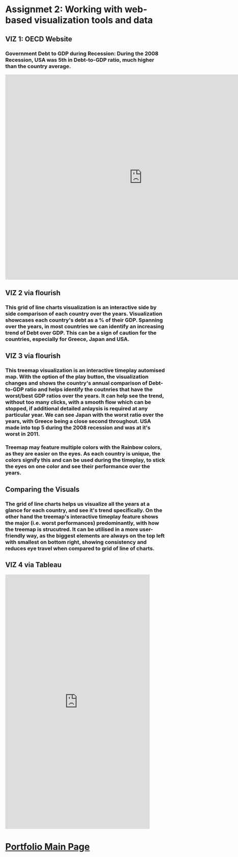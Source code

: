 # Assignmet 2: Working with web-based visualization tools and data

## VIZ 1: OECD Website 

### Government Debt to GDP during Recession: During the 2008 Recession, USA was 5th in Debt-to-GDP ratio, much higher than the country average. 

<iframe src="https://data.oecd.org/chart/6vi6" width="860" height="645" style="border: 0" mozallowfullscreen="true" webkitallowfullscreen="true" allowfullscreen="true"><a href="https://data.oecd.org/chart/6vi6" target="_blank">OECD Chart: General government debt, Total, % of GDP, Annual, 2008</a></iframe>


## VIZ 2 via flourish

### This grid of line charts visualization is an interactive side by side comparison of each country over the years. Visualization showcases each country's debt as a % of their GDP. Spanning over the years, in most countries we can identify an increasing trend of Debt over GDP. This can be a sign of caution for the countries, especially for Greece, Japan and USA. 

<div class="flourish-embed flourish-chart" data-src="visualisation/7675634"><script src="https://public.flourish.studio/resources/embed.js"></script></div>

## VIZ 3 via flourish

### This treemap visualization is an interactive timeplay automised map. With the option of the play button, the visualization changes and shows the country's annual comparison of Debt-to-GDP ratio and helps identify the coutnries that have the worst/best GDP ratios over the years. It can help see the trend, without too many clicks, with a smooth flow which can be stopped, if additional detailed anlaysis is required at any particular year. We can see Japan with the worst ratio over the years, with Greece being a close second throughout. USA made into top 5 during the 2008 recession and was at it's worst in 2011. 

<div class="flourish-embed flourish-hierarchy" data-src="visualisation/7676681"><script src="https://public.flourish.studio/resources/embed.js"></script></div>

### Treemap may feature multiple colors with the Rainbow colors, as they are easier on the eyes. As each country is unique, the colors signify this and can be used during the timeplay, to stick the eyes on one color and see their performance over the years.

## Comparing the Visuals

### The grid of line charts helps us visualize all the years at a glance for each country, and see it's trend specifically. On the other hand the treemap's interactive timeplay feature shows the major (i.e. worst performances) predominantly, with how the treemap is strucutred. It can be utilised in a more user-friendly way, as the biggest elements are always on the top left with smallest on bottom right, showing consistency and reduces eye travel when compared to grid of line of charts. 



## VIZ 4 via Tableau
  
  <iframe
  src = "https://public.tableau.com/views/OECDDataVisualization/Dashboard1?:showVizHome=no&:embed=true" width="90%" height="800" seamless frameborder="0"
scrolling="no"></iframe>

# [Portfolio Main Page](https://masoom1111.github.io/portfolio/)

